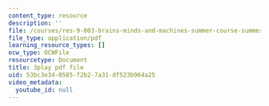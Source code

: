 ```yaml
---
content_type: resource
description: ''
file: /courses/res-9-003-brains-minds-and-machines-summer-course-summer-2015/53bc3e340585f2b27a31df523b964a25_2304728.pdf
file_type: application/pdf
learning_resource_types: []
ocw_type: OCWFile
resourcetype: Document
title: 3play pdf file
uid: 53bc3e34-0585-f2b2-7a31-df523b964a25
video_metadata:
  youtube_id: null
---
```

